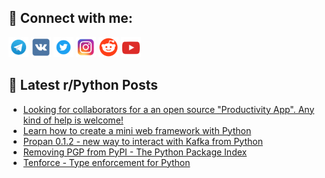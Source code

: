 ## 🔎 Connect with me:
[<img src="https://github.com/bullbesh/bullbesh/blob/main/images/Telegram.png" width="32" height="32" />](https://t.me/bullbesh)
[<img src="https://github.com/bullbesh/bullbesh/blob/main/images/VK.png" width="32" height="32" />](https://vk.com/bullbesh)
[<img src="https://github.com/bullbesh/bullbesh/blob/main/images/Twitter.png" width="32" height="32" />](https://twitter.com/bullbesh1)
[<img src="https://github.com/bullbesh/bullbesh/blob/main/images/Instagram.png" width="32" height="32" />](https://www.instagram.com/bullbesh)
[<img src="https://github.com/bullbesh/bullbesh/blob/main/images/Reddit.png" width="32" height="32" />](https://www.reddit.com/user/bullbesh)
[<img src="https://github.com/bullbesh/bullbesh/blob/main/images/YouTube.png" width="32" height="32" />](https://www.youtube.com/channel/UCtfjRs6uzgq5mfm8S06WTcg)

## 📕 Latest r/Python Posts
<!-- BLOG-POST-LIST:START -->
- [Looking for collaborators for a an open source &quot;Productivity App&quot;. Any kind of help is welcome!](https://www.reddit.com/r/Python/comments/13psbhl/looking_for_collaborators_for_a_an_open_source/)
- [Learn how to create a mini web framework with Python](https://www.reddit.com/r/Python/comments/13ps7fm/learn_how_to_create_a_mini_web_framework_with/)
- [Propan 0.1.2 - new way to interact with Kafka from Python](https://www.reddit.com/r/Python/comments/13pr3fl/propan_012_new_way_to_interact_with_kafka_from/)
- [Removing PGP from PyPI - The Python Package Index](https://www.reddit.com/r/Python/comments/13ppnaa/removing_pgp_from_pypi_the_python_package_index/)
- [Tenforce - Type enforcement for Python](https://www.reddit.com/r/Python/comments/13ppaoc/tenforce_type_enforcement_for_python/)
<!-- BLOG-POST-LIST:END -->
